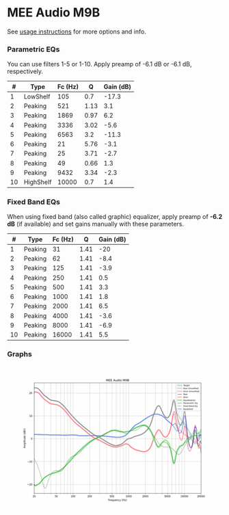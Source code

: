 # MEE Audio M9B
See [usage instructions](https://github.com/jaakkopasanen/AutoEq#usage) for more options and info.

### Parametric EQs
You can use filters 1-5 or 1-10. Apply preamp of -6.1 dB or -6.1 dB, respectively.

|   # | Type      |   Fc (Hz) |    Q |   Gain (dB) |
|-----|-----------|-----------|------|-------------|
|   1 | LowShelf  |       105 | 0.7  |       -17.3 |
|   2 | Peaking   |       521 | 1.13 |         3.1 |
|   3 | Peaking   |      1869 | 0.97 |         6.2 |
|   4 | Peaking   |      3336 | 3.02 |        -5.6 |
|   5 | Peaking   |      6563 | 3.2  |       -11.3 |
|   6 | Peaking   |        21 | 5.76 |        -3.1 |
|   7 | Peaking   |        25 | 3.71 |        -2.7 |
|   8 | Peaking   |        49 | 0.66 |         1.3 |
|   9 | Peaking   |      9432 | 3.34 |        -2.3 |
|  10 | HighShelf |     10000 | 0.7  |         1.4 |

### Fixed Band EQs
When using fixed band (also called graphic) equalizer, apply preamp of **-6.2 dB** (if available) and set gains manually with these parameters.

|   # | Type    |   Fc (Hz) |    Q |   Gain (dB) |
|-----|---------|-----------|------|-------------|
|   1 | Peaking |        31 | 1.41 |       -20   |
|   2 | Peaking |        62 | 1.41 |        -8.4 |
|   3 | Peaking |       125 | 1.41 |        -3.9 |
|   4 | Peaking |       250 | 1.41 |         0.5 |
|   5 | Peaking |       500 | 1.41 |         3.3 |
|   6 | Peaking |      1000 | 1.41 |         1.8 |
|   7 | Peaking |      2000 | 1.41 |         6.5 |
|   8 | Peaking |      4000 | 1.41 |        -3.6 |
|   9 | Peaking |      8000 | 1.41 |        -6.9 |
|  10 | Peaking |     16000 | 1.41 |         5.5 |

### Graphs
![](./MEE%20Audio%20M9B.png)
